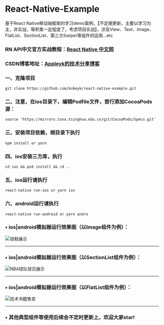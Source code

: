 # React-Native-Example
基于React Native移动端框架的学习demo案例，【不定期更新，主要以学习为主，非实战，等积累一定程度了，考虑项目实战】，涉及View、Text、Image、FlatList、SectionList、第三方Swiper等组件的运用...etc

### RN API中文官方实战教程：[React Native 中文网](https://reactnative.cn/docs/activityindicator)

### CSDN博客地址：[Appleyk的技术分享博客](https://blog.csdn.net/Appleyk/article/details/105907314)

### 一、克隆项目

```
git clone https://github.com/kobeyk/react-native-example.git
```

### 二、注意，在ios目录下，编辑Podfile文件，首行添加CocoaPods源：
```
source 'https://mirrors.tuna.tsinghua.edu.cn/git/CocoaPods/Specs.git'
```

### 三、安装项目依赖，根目录下执行　
```
npm install or yarn
```

### 四、ios安装三方库，执行
```
cd ios && pod install && cd ..
```

### 五、ios运行请执行
```
react-native run-ios or yarn ios
```

### 六、android运行请执行
```
react-native run-android or yarn andro
```

### &bull; ios|android模拟器运行效果图（以Image组件为例）：

![球鞋展示](https://img-blog.csdnimg.cn/20200503201708794.png) 

*** 

### &bull; ios|android模拟器运行效果图（以SectionList组件为例）：
  

![NBA球队球员展示](https://img-blog.csdnimg.cn/2020050320163247.png)

*** 

### &bull; ios|android模拟器运行效果图（以FlatList组件为例）：
  

![技术书籍售卖](https://img-blog.csdnimg.cn/20200503195345910.png)

*** 

### &bull; 其他典型组件等使用后续会不定时更新上，欢迎大家star!
